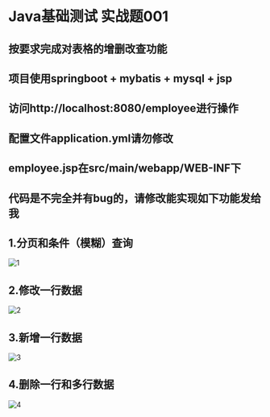 # Java基础测试 实战题001
## 按要求完成对表格的增删改查功能
## 项目使用springboot + mybatis + mysql + jsp

## 访问http://localhost:8080/employee进行操作
## 配置文件application.yml请勿修改
## employee.jsp在src/main/webapp/WEB-INF下

## 代码是不完全并有bug的，请修改能实现如下功能发给我


## 1.分页和条件（模糊）查询
![1](http://file.codingvision.cn/github/query.gif)

## 2.修改一行数据
![2](http://file.codingvision.cn/github/update.gif)

## 3.新增一行数据
![3](http://file.codingvision.cn/github/add.gif)

## 4.删除一行和多行数据
![4](http://file.codingvision.cn/github/delete.gif)

